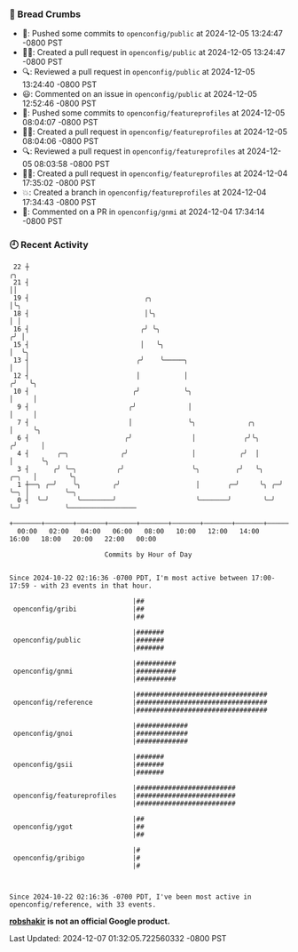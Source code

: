 ### 🍞 Bread Crumbs

 * 🚢: Pushed some commits to `openconfig/public` at 2024-12-05 13:24:47 -0800 PST
 * ✍🏼: Created a pull request in `openconfig/public` at 2024-12-05 13:24:47 -0800 PST
 * 🔍: Reviewed a pull request in  `openconfig/public` at 2024-12-05 13:24:40 -0800 PST
 * 😃: Commented on an issue in `openconfig/public` at 2024-12-05 12:52:46 -0800 PST
 * 🚢: Pushed some commits to `openconfig/featureprofiles` at 2024-12-05 08:04:07 -0800 PST
 * ✍🏼: Created a pull request in `openconfig/featureprofiles` at 2024-12-05 08:04:06 -0800 PST
 * 🔍: Reviewed a pull request in  `openconfig/featureprofiles` at 2024-12-05 08:03:58 -0800 PST
 * ✍🏼: Created a pull request in `openconfig/featureprofiles` at 2024-12-04 17:35:02 -0800 PST
 * 💥: Created a branch in `openconfig/featureprofiles` at 2024-12-04 17:34:43 -0800 PST
 * 💬: Commented on a PR in  `openconfig/gnmi` at 2024-12-04 17:34:14 -0800 PST

### 🕘 Recent Activity
```
 22 ┼                                                                        ╭╮
 21 ┤                                                                        ││
 19 ┤                             ╭╮                                         │╰╮
 18 ┤                             │╰╮                                        │ │
 16 ┤                            ╭╯ ╰╮                                      ╭╯ │
 15 ┤                            │   ╰╮                                     │  ╰╮
 13 ┤                           ╭╯    ╰─────╮                               │   │
 12 ┤                           │           │                              ╭╯   ╰╮
 10 ┤                          ╭╯           ╰╮                             │     │
  9 ┤                         ╭╯             │                             │     │
  7 ┤                         │              ╰╮             ╭╮             │     ╰╮
  6 ┤                        ╭╯               │            ╭╯╰╮           ╭╯      │
  4 ┤       ╭─╮             ╭╯                │           ╭╯  │           │       ╰╮
  3 ┤      ╭╯ ╰─╮          ╭╯                 ╰╮         ╭╯   ╰╮    ╭─╮   │        ╰╮
  1 ┼──╮ ╭─╯    ╰╮        ╭╯                   │       ╭─╯     ╰╮ ╭─╯ ╰─╮ │         ╰─╮
  0 ┤  ╰─╯       ╰────────╯                    ╰───────╯        ╰─╯     ╰─╯           ╰─────────────────
    +───────+───────+───────+───────+───────+───────+───────+───────+───────+───────+───────+───────+────
  00:00   02:00   04:00   06:00   08:00   10:00   12:00   14:00   16:00   18:00   20:00   22:00   00:00   

						Commits by Hour of Day


Since 2024-10-22 02:16:36 -0700 PDT, I'm most active between 17:00-17:59 - with 23 events in that hour.

```



```
                               |##
 openconfig/gribi              |##
                               |##

                               |#######
 openconfig/public             |#######
                               |#######

                               |##########
 openconfig/gnmi               |##########
                               |##########

                               |#################################
 openconfig/reference          |#################################
                               |#################################

                               |#############
 openconfig/gnoi               |#############
                               |#############

                               |#######
 openconfig/gsii               |#######
                               |#######

                               |#########################
 openconfig/featureprofiles    |#########################
                               |#########################

                               |##
 openconfig/ygot               |##
                               |##

                               |#
 openconfig/gribigo            |#
                               |#



Since 2024-10-22 02:16:36 -0700 PDT, I've been most active in openconfig/reference, with 33 events.

```
**[robshakir](mailto:robjs@google.com) is not an official Google product.**  


Last Updated: 2024-12-07 01:32:05.722560332 -0800 PST
